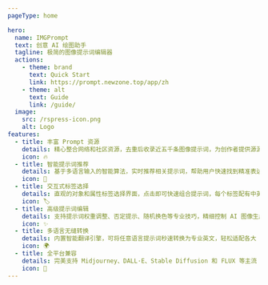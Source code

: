 ```yaml
---
pageType: home

hero:
  name: IMGPrompt
  text: 创意 AI 绘图助手
  tagline: 极简的图像提示词编辑器
  actions:
    - theme: brand
      text: Quick Start
      link: https://prompt.newzone.top/app/zh
    - theme: alt
      text: Guide
      link: /guide/
  image:
    src: /rspress-icon.png
    alt: Logo
features:
  - title: 丰富 Prompt 资源
    details: 精心整合网络和社区资源，去重后收录近五千条图像提示词，为创作者提供源源不断的灵感和专业参考。
    icon: 🔥
  - title: 智能提示词推荐
    details: 基于多语言输入的智能算法，实时推荐相关提示词，帮助用户快速找到精准表达，显著提升创作效率。
    icon: 🧠
  - title: 交互式标签选择
    details: 直观的对象和属性标签选择界面，点击即可快速组合提示词，每个标签配有中英文对照，让 AI 创作变得轻松自如。
    icon: 🏷️
  - title: 高级提示词编辑
    details: 支持提示词权重调整、否定提示、随机换色等专业技巧，精细控制 AI 图像生成的每一个细节和风格细微之处。
    icon: ✨
  - title: 多语言无缝转换
    details: 内置智能翻译引擎，可将任意语言提示词秒速转换为专业英文，轻松适配各大 AI 绘图平台。
    icon: 🌍
  - title: 全平台兼容
    details: 完美支持 Midjourney、DALL·E、Stable Diffusion 和 FLUX 等主流 AI 绘图工具，一键复制提示词，创作无界限。
    icon: 🌈
---
```

